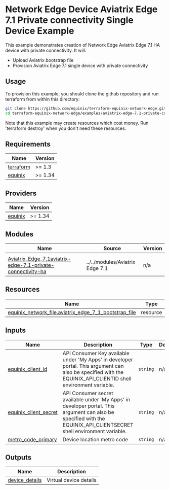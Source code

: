 # Network Edge Device Aviatrix Edge 7.1 Private connectivity Single Device Example

This example demonstrates creation of Network Edge Aviatrix Edge 7.1 HA device with private connectivity. It will:

- Upload Aviatrix bootstrap file
- Provision Aviatrix Edge 7.1 single device with private connectivity

## Usage

To provision this example, you should clone the github repository and run terraform from within this directory:

```bash
git clone https://github.com/equinix/terraform-equinix-network-edge.git
cd terraform-equinix-network-edge/examples/aviatrix-edge-7.1-private-connectivity-ha
```

Note that this example may create resources which cost money. Run 'terraform destroy' when you don't need these resources.

<!-- BEGIN_TF_DOCS -->

## Requirements

| Name                                                                      | Version |
| --------------------------------------------------------------------------- | --------- |
| <a name="requirement_terraform"></a> [terraform](#requirement\_terraform) | >= 1.3  |
| <a name="requirement_equinix"></a> [equinix](#requirement\_equinix)       | >= 1.34 |

## Providers

| Name                                                          | Version |
| --------------------------------------------------------------- | --------- |
| <a name="provider_equinix"></a> [equinix](#provider\_equinix) | >= 1.34 |

## Modules

| Name                                                                                                                       | Source                                | Version |
| ---------------------------------------------------------------------------------------------------------------------------- | --------------------------------------- | --------- |
|                                                                                                                            |                                       |         |
| [Aviatrix_Edge_7.1aviatrix-edge-7.1-private-connectivity-ha](#aviatrix-edge-7.1-aviatrix-edge-7.1-private-connectivity-ha) | ../../modules/Aviatrix Edge 7.1<br /> | n/a     |

## Resources

| Name                                                                                                                                                        | Type     |
| ------------------------------------------------------------------------------------------------------------------------------------------------------------- | ---------- |
| [equinix_network_file.aviatrix_edge_7_1_bootstrap_file](https://registry.terraform.io/providers/equinix/equinix/latest/docs/resources/equinix_network_file) | resource |

## Inputs

| Name                                                                                                  | Description                                                                                                                                                            | Type     | Default | Required |
| ------------------------------------------------------------------------------------------------------- | ------------------------------------------------------------------------------------------------------------------------------------------------------------------------ | ---------- | --------- | :--------: |
| <a name="input_equinix_client_id"></a> [equinix\_client\_id](#input\_equinix\_client\_id)             | API Consumer Key available under 'My Apps' in developer portal. This argument can also be specified with the EQUINIX\_API\_CLIENTID shell environment variable.        | `string` | n/a     |   yes   |
| <a name="input_equinix_client_secret"></a> [equinix\_client\_secret](#input\_equinix\_client\_secret) | API Consumer secret available under 'My Apps' in developer portal. This argument can also be specified with the EQUINIX\_API\_CLIENTSECRET shell environment variable. | `string` | n/a     |   yes   |
| <a name="input_metro_code_primary"></a> [metro\_code\_primary](#input\_metro\_code\_primary)          | Device location metro code                                                                                                                                             | `string` | n/a     |   yes   |

## Outputs

| Name                                                                             | Description            |
| ---------------------------------------------------------------------------------- | ------------------------ |
| <a name="output_device_details"></a> [device\_details](#output\_device\_details) | Virtual device details |

<!-- END_TF_DOCS -->
